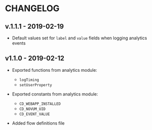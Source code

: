 # CHANGELOG

## v.1.1.1 - 2019-02-19

-   Default values set for `label` and `value` fields when logging analytics
    events

## v1.1.0 - 2019-02-12

-   Exported functions from analytics module:

    -   `logTiming`
    -   `setUserProperty`

-   Exported constants from analytics module:

    -   `CD_WEBAPP_INSTALLED`
    -   `CD_NOVUM_UID`
    -   `CD_EVENT_VALUE`

-   Added flow definitions file

